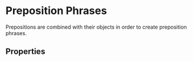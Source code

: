 # Preposition Phrases
<!-- +elementInfo -->
<!-- !prepositionPhrase -->
Prepositions are combined with their objects in order to create preposition phrases.
<!-- !prepositionPhrase -->

## Properties
<!-- +propertySummary -->